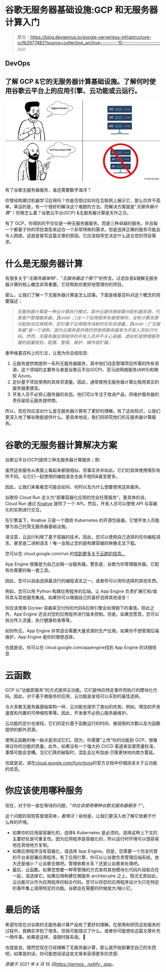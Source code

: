 # 谷歌无服务器基础设施:GCP 和无服务器计算入门

> 原文：<https://blog.devgenius.io/google-serverless-infrastructure-ccfb2977482?source=collection_archive---------10----------------------->

## DevOps

## 了解 GCP &它的无服务器计算基础设施。了解何时使用谷歌云平台上的应用引擎、云功能或云运行。

![](img/f45e350770b779958e34b0c3fb1f7390.png)

有了谷歌无服务器服务，谁还需要数字海洋？

你曾经构建过机器学习应用吗？你是否想过如何在互联网上展示它，那么你并不孤单。幸运的是，有一个很好的解决这个难题的方法。而解决方案就是“*无服务器计算*”！你猜怎么着？谷歌云平台(GCP) &无服务器计算是天作之合。

有了 GCP，你得到的不仅仅是一种无服务器服务，而是三种卓越的服务。并且每一个都基于你的项目类型来迎合一个非常特殊的需求。但是选择正确的服务可能会令人困惑，这就是我写这篇文章的原因。它应该指导您决定什么适合您的项目需求。

# 什么是无服务器计算

有很多关于“*无服务器架构*”、“*无服务器这个那个*”的传言。过滤杂音&理解无服务器计算的核心概念非常重要。它将帮助你更好地管理你的项目。

那么，让我们了解一下无服务器计算是怎么回事。下面是维基百科对这个概念的简要描述；

> *无服务器计算是一种云计算执行模式，其中云提供商按需分配机器资源，代表客户管理服务器。【&mldr；]当一个应用程序未被使用时，没有计算资源分配给该应用程序。定价基于应用程序消耗的实际资源量。【&mldr；]“无服务器”是一个误称，因为云服务提供商仍然使用服务器来为开发人员执行代码。然而，无服务器应用程序的开发人员并不关心容器、虚拟机或物理服务器的容量规划、配置、管理、维护、操作或扩展。*

重申维基百科上的引文，让我为你总结信息:

1.  云服务提供商提供一系列无服务器服务，其中他们动态管理项目所需的所有资源。这个领域的主要参与者是谷歌云平台(GCP)、亚马逊网络服务(AWS)和微软 Azure。
2.  定价基于项目使用的具体资源量。因此，通常使用无服务器计算比租用真实的服务器更便宜。
3.  开发人员不必担心服务器的状态。他们可以专注于改进产品，将维护服务器的责任留给云服务提供商。

所以，现在你应该对什么是无服务器计算有了更好的理解。有了这些知识，让我们更深入地了解谷歌能提供什么。更具体地说，我们将研究他们的无服务器计算服务。

# 谷歌的无服务器计算解决方案

谷歌云平台(GCP)提供三种无服务器计算服务；即:

虽然这些服务从表面上看起来都很相似，但事实并非如此。它们的具体使用情形有所不同。与它们一起使用的编程语言也各不相同&甚至更多。

因此，让我们来看看您可能会如何、何时以及为什么想要使用这些服务。

谷歌将 Cloud Run 定义为“部署容器化应用的完全托管服务”。更具体的说，Cloud Run 通过 [Knative](https://knative.dev/) 提供了一个 API。然后，开发人员可以使用 API 与容器化的实例进行交互。

在引擎盖下，Knative 只是一个围绕 Kubernetes 的开源包装器。它使开发人员能够为自己托管无服务器基础设施。

请注意，云运行利用了基于容器的技术。因此，您可以使用自己选择的任何编程语言，甚至是二进制语言！唯一会阻止您的是构建容器的映像无法下载。

您可以在 cloud.google.com/run 的[找到更多关于云跑的信息。](https://cloud.google.com/run)

App Engine 很像是为自己出租一台服务器。警告是，谷歌为你管理服务器。它配有你需要的每一套工具。

因此，您可以自由选择最流行的编程语言之一。或者你可以用你选择的其他东西。

例如，您可以用 Python 构建应用程序的后端。让 App Engine 负责扩展它和/或将其与其他服务集成。如果你可以根据自己的喜好选择其他语言！

你应该使用 Docker 容器来交付你的代码&应用引擎会处理剩下的事情。除此之外，App Engine 还会对您的应用程序进行版本控制。但是，如果您愿意，您可以拆分传入流量，执行健康检查等等。

如你所见，App Engine 非常适合需要大量资源的生产应用。如果你不想管理后端维护，App Engine 是你的理想选择。

也就是说，你可以在 cloud.google.com/appengine找到 App Engine 的详细信息

# 云函数

GCP 以“功能即服务”的方式提供云功能。它们是响应特定事件而执行的模块化代码。因此，对于基于微服务的应用，云功能是金钱可以买到的最佳选择。

与大多数无服务器基础架构一样，云功能也提供了类似的优势。例如，增加的开发速度和内置的可伸缩性等等。因此，开发者不必担心服务器维护。

云功能的定价也很轻。它们的定价基于函数运行的时间、被调用的次数以及为函数提供的额外资源。

使用云函数的唯一缺点是测试它们。因为，你需要“上传”你的功能到 GCP，很难保证你的功能的质量。此外，如果没有一个强大的 CI/CD 渠道来监督质量标准，事情可能会变糟。当它们真的破裂时，混乱会比布加迪·贝隆更快地向南方蔓延。

也就是说，请在[cloud.google.com/functions](https://cloud.google.com/functions)的官方文档中仔细阅读关于云功能的信息。

# 你应该使用哪种服务

现在，对于你一直在等待的问题，“*你应该使用哪种谷歌无服务器服务？*”。

这个问题的简短答案很简单，*看情况！*😅但是，让我们更深入地了解它依赖于什么样的环境。

*   如果你的应用是容器化的，选择& Kubernetes 是必须的。选择这种上下文的主要好处是可重复性。因为应用程序是容器化的，所以运行时环境可以很容易地在其他地方复制。
*   如果应用程序没有容器化，请选择 App Engine。但是，您需要一个完全托管的平台来部署应用程序。有了应用引擎，你可以让谷歌负责管理后端系统。放大还是缩小？让谷歌去做吧。管理依赖关系？还是让谷歌来处理吧。
*   最后，云函数。如果您想要一种零管理的方式来将其他模块化代码片段粘合在一起，请选择它。如果应用构建在微服务 architecutre 之上，情况尤其如此。云功能可以作为应用程序的粘合代码。您可以将您的应用程序设计为只在特定的事件集上调用特定的功能。谷歌会在需要的时候放大/缩小它。

# 最后的话

希望你现在对谷歌的无服务器计算产品有了更好的理解。在使用和研究这些服务的过程中，我确实学到了很多。但我可能错过了什么。或者你可能想给这篇文章补充一两件事。如果是这样，请随时联系我。🤗

也就是说，既然您现在已经理解了无服务器计算，那么就开始部署您自己的东西吧。如果是的话，你可能想阅读这些文章来获得更多的灵感:

*原载于 2021 年 4 月 19 日*[*https://jarmos . netlify . app*](https://jarmos.netlify.app/posts/details-of-google-serverless-computing/)*。*